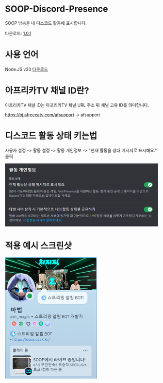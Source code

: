 # SOOP-Discord-Presence
SOOP 방송을 내 디스코드 활동에 표시합니다.

다운로드: [1.0.1](https://github.com/AsHMagic/SOOP-Discord-Presence/releases/tag/2.0.0)
# 사용 언어
Node.JS v20 [다운로드](https://nodejs.org/dist/v20.11.1/node-v20.11.1-x64.msi)
# 아프리카TV 채널 ID란?
아프리카TV 채널 ID는 아프리카TV 채널 URL 주소 뒤 채널 고유 ID를 의미합니다. 

https://bj.afreecatv.com/afsupport -> afsupport
# 디스코드 활동 상태 키는법
사용자 설정 -> 활동 설정 -> 활동 개인정보 -> "현재 활동을 상태 메시지로 표시해요." 클릭

<img src="https://github.com/AsHMagic/SOOP-Discord-Presence/blob/main/images/discord-presence-setting.png"></img>
# 적용 예시 스크린샷
<img src="https://github.com/AsHMagic/SOOP-Discord-Presence/blob/main/images/example.png"></img>
